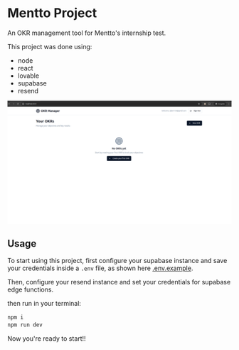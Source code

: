 # Mentto Project

An OKR management tool for Mentto's internship test.

This project was done using:

* node
* react
* lovable
* supabase
* resend

![screenshot](./assets/screenshot.png)

## Usage

To start using this project, first configure your supabase instance and save your credentials inside a `.env` file, as shown here [.env.example](./.env.example).

Then, configure your resend instance and set your credentials for supabase edge functions.

then run in your terminal:

```bash
npm i
npm run dev
```

Now you're ready to start!!